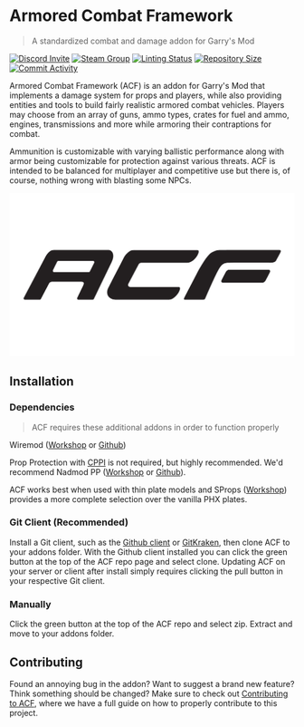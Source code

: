 # Armored Combat Framework
> A standardized combat and damage addon for Garry's Mod

[![Discord Invite](https://img.shields.io/discord/654142834030542878?label=Chat&style=flat-square)](https://discordapp.com/invite/shk5sc5)
[![Steam Group](https://img.shields.io/badge/ACF%20Official-Join%20Now!-informational?style=flat-square)](https://steamcommunity.com/groups/officialacf)
[![Linting Status](https://img.shields.io/github/workflow/status/Stooberton/ACF-3/GLuaFixer?label=Linter%20Status&style=flat-square)](https://github.com/Stooberton/ACF-3/actions?query=workflow%3AGLuaFixer)
[![Repository Size](https://img.shields.io/github/repo-size/Stooberton/ACF-3?label=Repository%20Size&style=flat-square)](https://github.com/Stooberton/ACF-3)
[![Commit Activity](https://img.shields.io/github/commit-activity/m/Stooberton/ACF-3?label=Commit%20Activity&style=flat-square)](https://github.com/Stooberton/ACF-3/graphs/commit-activity)

Armored Combat Framework (ACF) is an addon for Garry's Mod that implements a damage system for props and players, while also providing entities and tools to build fairly realistic armored combat vehicles. Players may choose from an array of guns, ammo types, crates for fuel and ammo, engines, transmissions and more while armoring their contraptions for combat.

Ammunition is customizable with varying ballistic performance along with armor being customizable for protection against various threats. ACF is intended to be balanced for multiplayer and competitive use but there is, of course, nothing wrong with blasting some NPCs.

![ACF Logo](acf-logo.png)

## Installation

### Dependencies
> ACF requires these additional addons in order to function properly

Wiremod ([Workshop](https://steamcommunity.com/workshop/filedetails/?id=160250458) or [Github](https://github.com/wiremod))

Prop Protection with [CPPI](http://ulyssesmod.net/archive/CPPI_v1-3.pdf) is not required, but highly recommended. We'd recommend Nadmod PP ([Workshop](https://steamcommunity.com/sharedfiles/filedetails/?id=159298542) or [Github](https://github.com/Nebual/NadmodPP)).

ACF works best when used with thin plate models and SProps ([Workshop](https://steamcommunity.com/sharedfiles/filedetails/?id=173482196)) provides a more complete selection over the vanilla PHX plates.


### Git Client (Recommended)

Install a Git client, such as the [Github client](https://desktop.github.com/) or [GitKraken](https://www.gitkraken.com/), then clone ACF to your addons folder. With the Github client installed you can click the green button at the top of the ACF repo page and select clone. Updating ACF on your server or client after install simply requires clicking the pull button in your respective Git client.

### Manually

Click the green button at the top of the ACF repo and select zip. Extract and move to your addons folder.

## Contributing

Found an annoying bug in the addon? Want to suggest a brand new feature? Think something should be changed? Make sure to check out [Contributing to ACF](CONTRIBUTING.md), where we have a full guide on how to properly contribute to this project.
